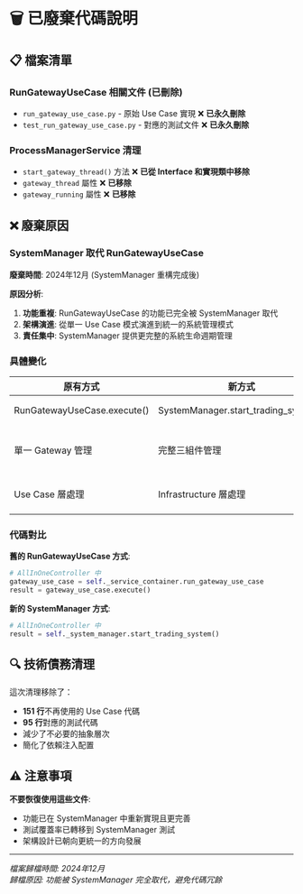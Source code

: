 # 🗑️ 已廢棄代碼說明

## 📋 檔案清單

### RunGatewayUseCase 相關文件 (已刪除)
- `run_gateway_use_case.py` - 原始 Use Case 實現 ❌ **已永久刪除**
- `test_run_gateway_use_case.py` - 對應的測試文件 ❌ **已永久刪除**

### ProcessManagerService 清理
- `start_gateway_thread()` 方法 ❌ **已從 Interface 和實現類中移除**
- `gateway_thread` 屬性 ❌ **已移除**
- `gateway_running` 屬性 ❌ **已移除**

## ❌ 廢棄原因

### SystemManager 取代 RunGatewayUseCase

**廢棄時間**: 2024年12月 (SystemManager 重構完成後)

**原因分析**:
1. **功能重複**: RunGatewayUseCase 的功能已完全被 SystemManager 取代
2. **架構演進**: 從單一 Use Case 模式演進到統一的系統管理模式
3. **責任集中**: SystemManager 提供更完整的系統生命週期管理

### 具體變化

| 原有方式 | 新方式 | 改進 |
|---------|-------|------|
| RunGatewayUseCase.execute() | SystemManager.start_trading_system() | 統一啟動流程 |
| 單一 Gateway 管理 | 完整三組件管理 | Gateway + Strategy + Order Executor |
| Use Case 層處理 | Infrastructure 層處理 | 更符合 Clean Architecture |

### 代碼對比

**舊的 RunGatewayUseCase 方式**:
```python
# AllInOneController 中
gateway_use_case = self._service_container.run_gateway_use_case
result = gateway_use_case.execute()
```

**新的 SystemManager 方式**:
```python  
# AllInOneController 中
result = self._system_manager.start_trading_system()
```

## 🔍 技術債務清理

這次清理移除了：
- **151 行**不再使用的 Use Case 代碼
- **95 行**對應的測試代碼
- 減少了不必要的抽象層次
- 簡化了依賴注入配置

## ⚠️ 注意事項

**不要恢復使用這些文件**:
- 功能已在 SystemManager 中重新實現且更完善
- 測試覆蓋率已轉移到 SystemManager 測試
- 架構設計已朝向更統一的方向發展

---

*檔案歸檔時間: 2024年12月*  
*歸檔原因: 功能被 SystemManager 完全取代，避免代碼冗餘*